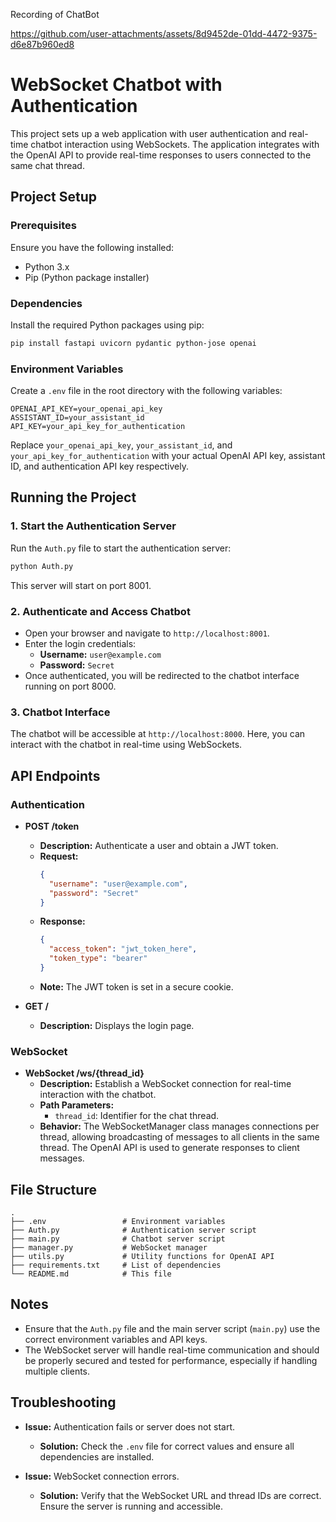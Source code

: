 
Recording of ChatBot

https://github.com/user-attachments/assets/8d9452de-01dd-4472-9375-d6e87b960ed8


# WebSocket Chatbot with Authentication

This project sets up a web application with user authentication and real-time chatbot interaction using WebSockets. The application integrates with the OpenAI API to provide real-time responses to users connected to the same chat thread.

## Project Setup

### Prerequisites

Ensure you have the following installed:

- Python 3.x
- Pip (Python package installer)

### Dependencies

Install the required Python packages using pip:

```bash
pip install fastapi uvicorn pydantic python-jose openai
```

### Environment Variables

Create a `.env` file in the root directory with the following variables:

```
OPENAI_API_KEY=your_openai_api_key
ASSISTANT_ID=your_assistant_id
API_KEY=your_api_key_for_authentication
```

Replace `your_openai_api_key`, `your_assistant_id`, and `your_api_key_for_authentication` with your actual OpenAI API key, assistant ID, and authentication API key respectively.

## Running the Project

### 1. Start the Authentication Server

Run the `Auth.py` file to start the authentication server:

```bash
python Auth.py
```

This server will start on port 8001.

### 2. Authenticate and Access Chatbot

- Open your browser and navigate to `http://localhost:8001`.
- Enter the login credentials:
  - **Username:** `user@example.com`
  - **Password:** `Secret`
- Once authenticated, you will be redirected to the chatbot interface running on port 8000.

### 3. Chatbot Interface

The chatbot will be accessible at `http://localhost:8000`. Here, you can interact with the chatbot in real-time using WebSockets.

## API Endpoints

### Authentication

- **POST /token**
  - **Description:** Authenticate a user and obtain a JWT token.
  - **Request:**
    ```json
    {
      "username": "user@example.com",
      "password": "Secret"
    }
    ```
  - **Response:**
    ```json
    {
      "access_token": "jwt_token_here",
      "token_type": "bearer"
    }
    ```
  - **Note:** The JWT token is set in a secure cookie.

- **GET /**
  - **Description:** Displays the login page.

### WebSocket

- **WebSocket /ws/{thread_id}**
  - **Description:** Establish a WebSocket connection for real-time interaction with the chatbot.
  - **Path Parameters:**
    - `thread_id`: Identifier for the chat thread.
  - **Behavior:** The WebSocketManager class manages connections per thread, allowing broadcasting of messages to all clients in the same thread. The OpenAI API is used to generate responses to client messages.

## File Structure

```
.
├── .env                 # Environment variables
├── Auth.py              # Authentication server script
├── main.py              # Chatbot server script
├── manager.py           # WebSocket manager
├── utils.py             # Utility functions for OpenAI API
├── requirements.txt     # List of dependencies
└── README.md            # This file
```

## Notes

- Ensure that the `Auth.py` file and the main server script (`main.py`) use the correct environment variables and API keys.
- The WebSocket server will handle real-time communication and should be properly secured and tested for performance, especially if handling multiple clients.

## Troubleshooting

- **Issue:** Authentication fails or server does not start.
  - **Solution:** Check the `.env` file for correct values and ensure all dependencies are installed.

- **Issue:** WebSocket connection errors.
  - **Solution:** Verify that the WebSocket URL and thread IDs are correct. Ensure the server is running and accessible.



